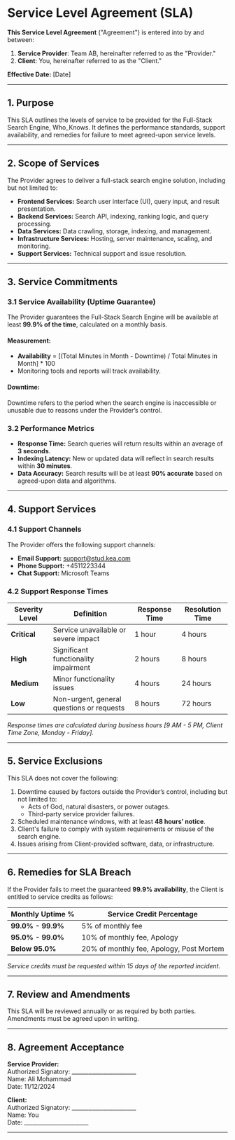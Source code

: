 # Service Level Agreement (SLA)

**This Service Level Agreement** ("Agreement") is entered into by and between:

1. **Service Provider**: Team AB, hereinafter referred to as the "Provider."
2. **Client**: You, hereinafter referred to as the "Client."

**Effective Date:** [Date]  

---

## 1. Purpose

This SLA outlines the levels of service to be provided for the Full-Stack Search Engine, Who_Knows. It defines the performance standards, support availability, and remedies for failure to meet agreed-upon service levels.

---

## 2. Scope of Services

The Provider agrees to deliver a full-stack search engine solution, including but not limited to:

- **Frontend Services:** Search user interface (UI), query input, and result presentation.
- **Backend Services:** Search API, indexing, ranking logic, and query processing.
- **Data Services:** Data crawling, storage, indexing, and management.
- **Infrastructure Services:** Hosting, server maintenance, scaling, and monitoring.
- **Support Services:** Technical support and issue resolution.

---

## 3. Service Commitments

### 3.1 Service Availability (Uptime Guarantee)
The Provider guarantees the Full-Stack Search Engine will be available at least **99.9% of the time**, calculated on a monthly basis.

#### Measurement:
- **Availability** = [(Total Minutes in Month - Downtime) / Total Minutes in Month] * 100
- Monitoring tools and reports will track availability.

#### Downtime:
Downtime refers to the period when the search engine is inaccessible or unusable due to reasons under the Provider’s control.

### 3.2 Performance Metrics

- **Response Time:** Search queries will return results within an average of **3 seconds**.
- **Indexing Latency:** New or updated data will reflect in search results within **30 minutes**.
- **Data Accuracy:** Search results will be at least **90% accurate** based on agreed-upon data and algorithms.

---

## 4. Support Services

### 4.1 Support Channels
The Provider offers the following support channels:

- **Email Support:** [support@stud.kea.com](mailto:support@stud.kea.com)
- **Phone Support:** +4511223344
- **Chat Support:** Microsoft Teams

### 4.2 Support Response Times

| Severity Level      | Definition                                  | Response Time       | Resolution Time     |
|----------------------|---------------------------------------------|---------------------|---------------------|
| **Critical**        | Service unavailable or severe impact        | 1 hour              | 4 hours             |
| **High**            | Significant functionality impairment        | 2 hours             | 8 hours             |
| **Medium**          | Minor functionality issues                  | 4 hours             | 24 hours            |
| **Low**             | Non-urgent, general questions or requests   | 8 hours             | 72 hours            |

*Response times are calculated during business hours [9 AM - 5 PM, Client Time Zone, Monday - Friday].*

---

## 5. Service Exclusions

This SLA does not cover the following:

1. Downtime caused by factors outside the Provider’s control, including but not limited to:
   - Acts of God, natural disasters, or power outages.
   - Third-party service provider failures.
2. Scheduled maintenance windows, with at least **48 hours’ notice**.
3. Client's failure to comply with system requirements or misuse of the search engine.
4. Issues arising from Client-provided software, data, or infrastructure.

---

## 6. Remedies for SLA Breach

If the Provider fails to meet the guaranteed **99.9% availability**, the Client is entitled to service credits as follows:

| Monthly Uptime %      | Service Credit Percentage |
|------------------------|---------------------------|
| **99.0% - 99.9%**     | 5% of monthly fee         |
| **95.0% - 99.0%**     | 10% of monthly fee, Apology        |
| **Below 95.0%**       | 20% of monthly fee, Apology, Post Mortem        |

*Service credits must be requested within 15 days of the reported incident.*

---

## 7. Review and Amendments

This SLA will be reviewed annually or as required by both parties. Amendments must be agreed upon in writing.

---

## 8. Agreement Acceptance

**Service Provider:**  
Authorized Signatory: _______________________  
Name: Ali Mohammad  
Date: 11/12/2024  

**Client:**  
Authorized Signatory: _______________________  
Name: You  
Date: _______________________  

---
